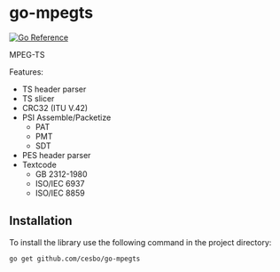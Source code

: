 # go-mpegts

[![Go Reference](https://pkg.go.dev/badge/github.com/cesbo/go-mpegts.svg)](https://pkg.go.dev/github.com/cesbo/go-mpegts)

MPEG-TS

Features:

- TS header parser
- TS slicer
- CRC32 (ITU V.42)
- PSI Assemble/Packetize
    - PAT
    - PMT
    - SDT
- PES header parser
- Textcode
    - GB 2312-1980
    - ISO/IEC 6937
    - ISO/IEC 8859

## Installation

To install the library use the following command in the project directory:

```
go get github.com/cesbo/go-mpegts
```
